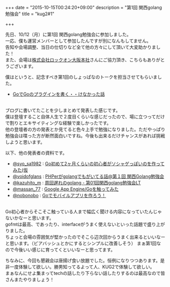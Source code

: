 +++
date = "2015-10-15T00:24:20+09:00"
description = "第1回 関西golang勉強会"
title = "kug2#1"

+++

先日、10/12（月）に第1回 関西golang勉強会に参加しました。  
一応、僕も運営メンバーとして参加したんですが別になんもしてません。  
告知や会場調整、当日の仕切りなど全て他の方々にして頂いて大変助かりました！   
また、会場は[株式会社ロックオン大阪本社](http://www.lockon.co.jp/)さんにご協力頂き、こちらもありがとうございます。

僕はというと、記念すべき第1回のしょっぱなのトークを担当させてもらいました。

* [GoでGoのプラグインを書く・・けなかった話](http://go-talks.appspot.com/github.com/hatajoe/go-plugin-example/index.slide#1)
<br /><br />

ブログに書いてたことを少しまとめて発表した感じです。  
僕は登壇すること自体人生で２度目くらいな感じだったので、場に立つってだけで割りとエキサイティングな経験で楽しかったです。  
他の登壇者の方の発表とか見てると色々上手で勉強になりました。ただやっぱり勉強会は喋った方が断然面白いですね。今後も出来るだけチャンスがあれば挑戦しようと思います。  

以下、他の発表者の資料です。

* [@syo_sa1982](https://twitter.com/syo_sa1982) : [Go初めて2ヶ月くらいの初心者がソシャゲっぽいのを作ってみた(仮](http://syo-sa1982.github.io/KUG2/#/)
* [@voidofglans](https://twitter.com/voidofglans) : [PHPerがgolangでもがいてる話@第１回 関西Golang勉強会](http://www.slideshare.net/voidofglans/phpergolang-golang)
* [@kazuhito_m](https://twitter.com/kazuhito_m) : [周回遅れのgolang - 第01回関西golang勉強会LT](http://kazuhito-m.github.io/presentations/2015-10-12-golang-study/#/)
* [@massan_77](https://twitter.com/massan_77) : [Google App Engine/Goを触ってみた](http://www.slideshare.net/masahiromatsumoto589/google-app-enginego)
* [@nobonobo](https://twitter.com/nobonobo) : [Goでモバイルアプリを作ろう！](http://golang.rdy.jp/GoMobileStrategy.svg#1_0)
<br /><br />

Go初心者からそこそこ触っている人まで幅広く聞ける内容になっていたんじゃないかなーと思います。  
gofmtは最高、であったり、interfaceがうまく使えないといった話題で盛り上がりました。  
ちょっと会場の雰囲気が堅かったのでそこら辺次回からうまく出来るといいなーと思います。（ビアバッシュとかにするとシンプルに改善しそう）
まぁ第1回なので今後いい感じに育ってくといいなーと思ってます。

ちなみに、今回も懇親会は唐揚げ食い放題でした。恒例になりつつあります。是非一度体験して欲しい。勝男知ってるよって人、KUG2で体験して欲しい。  
まぁなんにせよ集まってtechの話したり下らない話したりするのは最高なので皆さんまたやりましょう！

